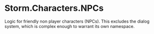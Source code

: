 # Storm.Characters.NPCs
Logic for friendly non player characters (NPCs). This excludes the dialog system, which is complex enough to warrant its own namespace.
